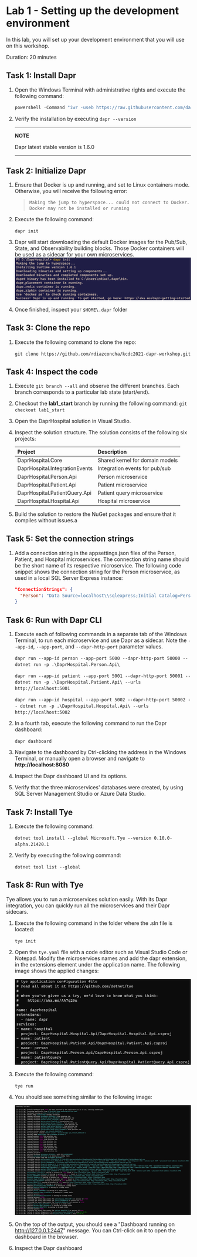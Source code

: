 # Lab 1 - Setting up the development environment

In this lab, you will set up your development environment that you will use on this workshop.
 
Duration: 20 minutes

## Task 1: Install Dapr
1. Open the Windows Terminal with administrative rights and execute the following command:

    ```powershell
    powershell -Command "iwr -useb https://raw.githubusercontent.com/dapr/cli/master/install/install.ps1 | iex"
    ```

2. Verify the installation by executing `dapr --version`
    
    ---
    **NOTE**

    Dapr latest stable version is 1.6.0

    ---

## Task 2: Initialize Dapr
1. Ensure that Docker is up and running, and set to Linux containers mode.  Otherwise, you will receive the following error:

    >     Making the jump to hyperspace... could not connect to Docker. Docker may not be installed or running

2. Execute the following command:

    `dapr init`
    
3. Dapr will start downloading the default Docker images for the Pub/Sub, State, and Observability building blocks.  Those Docker containers will be used as a sidecar for your own microservices.
![](images/daprinit.PNG)

4. Once finished, inspect your `$HOME\.dapr` folder

## Task 3: Clone the repo
1. Execute the following command to clone the repo:

    `git clone https://github.com/rdiazconcha/kcdc2021-dapr-workshop.git`

## Task 4: Inspect the code
1. Execute `git branch --all` and observe the different branches.  Each branch corresponds to a particular lab state (start/end).

2. Checkout the **lab1_start** branch by running the following command:
`git checkout lab1_start`

3. Open the DaprHospital solution in Visual Studio.

4. Inspect the solution structure.  The solution consists of the following six projects:

    | Project           | Description                     |
    |-------------------|---------------------------------|
    | DaprHospital.Core | Shared kernel for domain models |
    | DaprHospital.IntegrationEvents | Integration events for pub/sub |
    | DaprHospital.Person.Api | Person microservice |
    | DaprHospital.Patient.Api | Patient microservice |
    | DaprHospital.PatientQuery.Api | Patient query microservice |
    | DaprHospital.Hospital.Api | Hospital microservice |

5. Build the solution to restore the NuGet packages and ensure that it compiles without issues.a

## Task 5: Set the connection strings
1. Add a connection string in the appsettings.json files of the Person, Patient, and Hospital microservices.  The connection string name should be the short name of its respective microservice.  The following code snippet shows the connection string for the Person microservice, as used in a local SQL Server Express instance:

    ```json
    "ConnectionStrings": {
      "Person": "Data Source=localhost\\sqlexpress;Initial Catalog=Person;Integrated Security=true;"
    }
    ```

## Task 6: Run with Dapr CLI
1. Execute each of following commands in a separate tab of the Windows Terminal, to run each microservice and use Dapr as a sidecar.  Note the `--app-id`, `--app-port`, and `--dapr-http-port` parameter values.

    `dapr run --app-id person --app-port 5000 --dapr-http-port 50000 -- dotnet run -p .\DaprHospital.Person.Api\`
    
    `dapr run --app-id patient --app-port 5001 --dapr-http-port 50001 -- dotnet run -p .\DaprHospital.Patient.Api\ --urls http://localhost:5001`
    
    `dapr run --app-id hospital --app-port 5002 --dapr-http-port 50002 -- dotnet run -p .\DaprHospital.Hospital.Api\ --urls http://localhost:5002`
    
2. In a fourth tab, execute the following command to run the Dapr dashboard:

    `dapr dashboard`
    
3. Navigate to the dashboard by Ctrl-clicking the address in the Windows Terminal, or manually open a browser and navigate to **http://localhost:8080**

4. Inspect the Dapr dashboard UI and its options.

5. Verify that the three microservices' databases were created, by using SQL Server Management Studio or Azure Data Studio.

## Task 7: Install Tye
1. Execute the following command:

    `dotnet tool install --global Microsoft.Tye --version 0.10.0-alpha.21420.1`
    
2. Verify by executing the following command:

    `dotnet tool list --global`

## Task 8: Run with Tye
Tye allows you to run a microservices solution easily.  With its Dapr integration, you can quickly run all the microservices and their Dapr sidecars.

1. Execute the following command in the folder where the .sln file is located:

    `tye init`

2. Open the `tye.yaml` file with a code editor such as Visual Studio Code or Notepad.  Modify the microservices names and add the dapr extension, in the extensions element under the application name.  The following image shows the applied changes:

    ![](images/tyeyaml.PNG)

3. Execute the following command:

    `tye run`
4. You should see something similar to the following image:

    ![](images/tyerun.PNG)
    
5. On the top of the output, you should see a "Dashboard running on http://127.0.0.1:2447" message.  You can Ctrl-click on it to open the dashboard in the browser.

6. Inspect the Dapr dashboard

